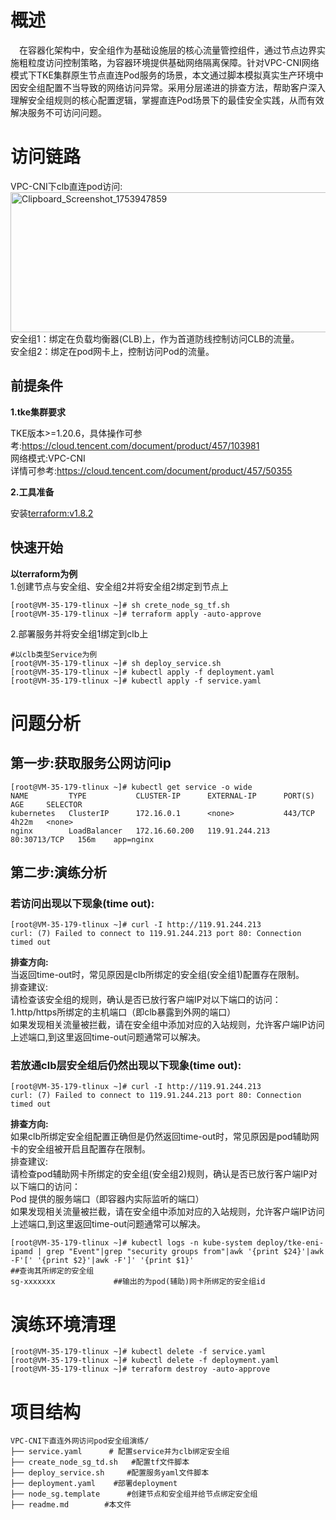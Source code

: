 # 概述
&emsp;在容器化架构中，安全组作为基础设施层的核心流量管控组件，通过节点边界实施粗粒度访问控制策略，为容器环境提供基础网络隔离保障。针对VPC-CNI网络模式下TKE集群原生节点直连Pod服务的场景，本文通过脚本模拟真实生产环境中因安全组配置不当导致的网络访问异常。采用分层递进的排查方法，帮助客户深入理解安全组规则的核心配置逻辑，掌握直连Pod场景下的最佳安全实践，从而有效解决服务不可访问问题。

# 访问链路
VPC-CNI下clb直连pod访问:<br>
[<img width="576" height="224" alt="Clipboard_Screenshot_1753947859" src="https://github.com/user-attachments/assets/44c3bbb8-c96b-4876-83f8-4498452331ae" />
](./image/flowchart.md)
安全组1​​：绑定在负载均衡器(CLB)上，作为首道防线控制访问CLB的流量。<br>
​​安全组2​​：绑定在pod网卡上，控制访问Pod的流量。<br>
## 前提条件
**1.tke集群要求**

TKE版本>=1.20.6，具体操作可参考:https://cloud.tencent.com/document/product/457/103981<br>
网络模式:VPC-CNI<br>
详情可参考:https://cloud.tencent.com/document/product/457/50355

**2.工具准备**

安装[terraform:v1.8.2](https://developer.hashicorp.com/terraform)
## 快速开始

**以terraform为例**<br>
 1.创建节点与安全组、安全组2并将安全组2绑定到节点上
```
[root@VM-35-179-tlinux ~]# sh crete_node_sg_tf.sh
[root@VM-35-179-tlinux ~]# terraform apply -auto-approve
```
2.部署服务并将安全组1绑定到clb上

```
#以clb类型Service为例
[root@VM-35-179-tlinux ~]# sh deploy_service.sh
[root@VM-35-179-tlinux ~]# kubectl apply -f deployment.yaml
[root@VM-35-179-tlinux ~]# kubectl apply -f service.yaml
```

# 问题分析
## 第一步:获取服务公网访问ip
```
[root@VM-35-179-tlinux ~]# kubectl get service -o wide
NAME         TYPE           CLUSTER-IP      EXTERNAL-IP      PORT(S)        AGE     SELECTOR
kubernetes   ClusterIP      172.16.0.1      <none>           443/TCP        4h22m   <none>
nginx        LoadBalancer   172.16.60.200   119.91.244.213   80:30713/TCP   156m    app=nginx
```

## 第二步:演练分析
### 若访问出现以下现象(time out):
```
[root@VM-35-179-tlinux ~]# curl -I http://119.91.244.213
curl: (7) Failed to connect to 119.91.244.213 port 80: Connection timed out
```
**排查方向:**<br>
当返回time-out时，常见原因是clb所绑定的安全组(安全组1)配置存在限制​​。<br>
排查建议:<br>
请检查该安全组的规则，确认是否已放行客户端IP​​对以下端口的访问：<br>
1.​​http/https所绑定的主机端口​​（即clb暴露到外网的端口）<br>
如果发现相关流量被拦截，请在安全组中添加对应的​入站规则​​，允许客户端IP访问上述端口,到这里返回time-out问题通常可以解决。
### 若放通clb层安全组后仍然出现以下现象(time out):
```
[root@VM-35-179-tlinux ~]# curl -I http://119.91.244.213
curl: (7) Failed to connect to 119.91.244.213 port 80: Connection timed out
```
**排查方向:**<br>
如果clb所绑定安全组配置正确但是仍然返回time-out时，常见原因是pod辅助网卡的安全组被开启且配置存在限制​。<br>
排查建议:<br>
请检查pod辅助网卡所绑定的安全组(安全组2)规则，确认是否已放行客户端IP​​对以下端口的访问：<br>
Pod 提供的服务端口​​（即容器内实际监听的端口）<br>
如果发现相关流量被拦截，请在安全组中添加对应的​入站规则​​，允许客户端IP访问上述端口,到这里返回time-out问题通常可以解决。<br>
```
[root@VM-35-179-tlinux ~]# kubectl logs -n kube-system deploy/tke-eni-ipamd | grep "Event"|grep "security groups from"|awk '{print $24}'|awk -F'[' '{print $2}'|awk -F']' '{print $1}'                            ##查询其所绑定的安全组
sg-xxxxxxx             ##输出的为pod(辅助)网卡所绑定的安全组id
```
# 演练环境清理
```
[root@VM-35-179-tlinux ~]# kubectl delete -f service.yaml
[root@VM-35-179-tlinux ~]# kubectl delete -f deployment.yaml
[root@VM-35-179-tlinux ~]# terraform destroy -auto-approve
```
# 项目结构
```
VPC-CNI下直连外网访问pod安全组演练/  
├── service.yaml      # 配置service并为clb绑定安全组
├── create_node_sg_td.sh   #配置tf文件脚本
├── deploy_service.sh     #配置服务yaml文件脚本
├── deployment.yaml    #部署deployment
├── node_sg.template      #创建节点和安全组并给节点绑定安全组
├── readme.md        #本文件
```
